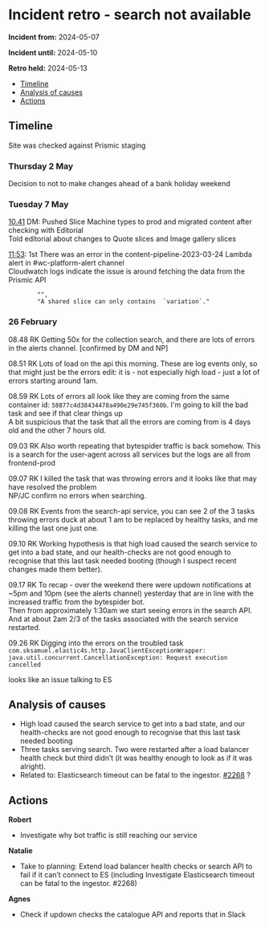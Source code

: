 # Incident retro - search not available

**Incident from:** 2024-05-07

**Incident until:** 2024-05-10

**Retro held:** 2024-05-13


- [Timeline](#timeline)
- [Analysis of causes](#analysis-of-causes)
- [Actions](#actions)

## Timeline

Site was checked against Prismic staging

### Thursday 2 May
Decision to not to make changes ahead of a bank holiday weekend

### Tuesday 7 May 
[10.41](https://wellcome.slack.com/archives/C3N7J05TK/p1715074901944649) DM: Pushed Slice Machine types to prod and migrated content after checking with Editorial<br>
Told editorial about changes to Quote slices and Image gallery slices<br>

[11:53](https://wellcome.slack.com/archives/CQ720BG02/p1715079221400849): 1st There was an error in the content-pipeline-2023-03-24 Lambda alert in #wc-platform-alert channel <br>
	Cloudwatch logs indicate the issue is around fetching the data from the Prismic API<br>

```Error: Unable to parse fetch query Invalid fetch parsing Exception.",
        "",
        "A shared slice can only contains  `variation`."
```

### 26 February

08.48 RK Getting 50x for the collection search, and there are lots of errors in the alerts channel. [confirmed by DM and NP]

08.51 RK Lots of load on the api this morning. These are log events only, so that might just be the errors edit: it is - not especially high load - just a lot of errors starting around 1am.

08.59 RK Lots of errors all look like they are coming from the same container id: `58877c4d38434478a490e29e745f360b`. I'm going to kill the bad task and see if that clear things up<br>
A bit suspicious that the task that all the errors are coming from is 4 days old and the other 7 hours old.

09.03 RK Also worth repeating that bytespider traffic is back somehow. This is a search for the user-agent across all services but the logs are all from frontend-prod

09.07 RK I killed the task that was throwing errors and it looks like that may have resolved the problem <br>
NP/JC confirm no errors when searching.

09.08 RK Events from the search-api service, you can see 2 of the 3 tasks throwing errors duck at about 1 am to be replaced by healthy tasks, and me killing the last one just one.

09.10 RK Working hypothesis is that high load caused the search service to get into a bad state, and our health-checks are not good enough to recognise that this last task needed booting (though I suspect recent changes made them better).

09.17 RK To recap - over the weekend there were updown notifications at ~5pm and 10pm (see the alerts channel) yesterday that are in line with the increased traffic from the bytespider bot.<br>
Then from approximately 1:30am we start seeing errors in the search API.<br>
And at about 2am 2/3 of the tasks associated with the search service restarted.

09.26 RK Digging into the errors on the troubled task<br>
```com.sksamuel.elastic4s.http.JavaClientExceptionWrapper: java.util.concurrent.CancellationException: Request execution cancelled```

looks like an issue talking to ES


## Analysis of causes
- High load caused the search service to get into a bad state, and our health-checks are not good enough to recognise that this last task needed booting
- Three tasks serving search. Two were restarted after a load balancer health check but third didn’t (it was healthy enough to look as if it was alright).
- Related to: Elasticsearch timeout can be fatal to the ingestor. [#2268](https://github.com/wellcomecollection/catalogue-pipeline/issues/2268) ?


## Actions

**Robert**
- Investigate why bot traffic is still reaching our service

**Natalie**
- Take to planning: Extend load balancer health checks or search API to fail if it can’t connect to ES (including Investigate Elasticsearch timeout can be fatal to the ingestor. #2268)

**Agnes**
- Check if updown checks the catalogue API and reports that in Slack
